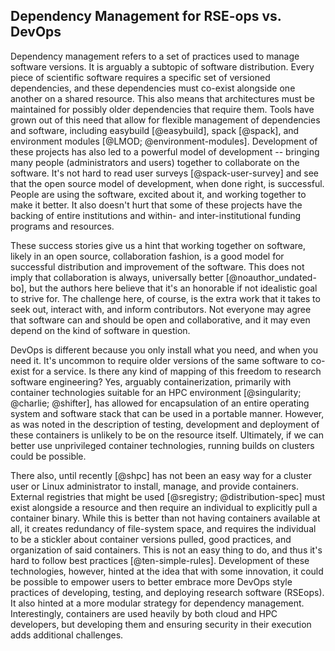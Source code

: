 ## Dependency Management for RSE-ops vs. DevOps

Dependency management refers to a set of practices used to manage
software versions. It is arguably a subtopic of software distribution.
Every piece of scientific software requires a specific set of versioned
dependencies, and these dependencies must co-exist alongside one another
on a shared resource. This also means that architectures must be
maintained for possibly older dependencies that require them. Tools have
grown out of this need that allow for flexible management of
dependencies and software, including easybuild [@easybuild], spack
[@spack], and environment modules [@LMOD; @environment-modules].
Development of these projects has also led to a powerful model of
development -- bringing many people (administrators and users) together
to collaborate on the software. It's not hard to read user surveys
[@spack-user-survey] and see that the open source model of development,
when done right, is successful. People are using the software, excited
about it, and working together to make it better. It also doesn't hurt
that some of these projects have the backing of entire institutions and
within- and inter-institutional funding programs and resources.

These success stories give us a hint that working together on software,
likely in an open source, collaboration fashion, is a good model for
successful distribution and improvement of the software. This does not
imply that collaboration is always, universally better
[@noauthor_undated-bo], but the authors here believe that it's an
honorable if not idealistic goal to strive for. The challenge here, of
course, is the extra work that it takes to seek out, interact with, and
inform contributors. Not everyone may agree that software can and should
be open and collaborative, and it may even depend on the kind of
software in question.

DevOps is different because you only install what you need, and when you
need it. It's uncommon to require older versions of the same software to
co-exist for a service. Is there any kind of mapping of this freedom to
research software engineering? Yes, arguably containerization, primarily
with container technologies suitable for an HPC environment
[@singularity; @charlie; @shifter], has allowed for encapsulation of an
entire operating system and software stack that can be used in a
portable manner. However, as was noted in the description of testing,
development and deployment of these containers is unlikely to be on the
resource itself. Ultimately, if we can better use unprivileged container
technologies, running builds on clusters could be possible.

There also, until recently [@shpc] has not been an easy way for a
cluster user or Linux administrator to install, manage, and provide
containers. External registries that might be used
[@sregistry; @distribution-spec] must exist alongside a resource and
then require an individual to explicitly pull a container binary. While
this is better than not having containers available at all, it creates
redundancy of file-system space, and requires the individual to be a
stickler about container versions pulled, good practices, and
organization of said containers. This is not an easy thing to do, and
thus it's hard to follow best practices [@ten-simple-rules]. Development
of these technologies, however, hinted at the idea that with some
innovation, it could be possible to empower users to better embrace more
DevOps style practices of developing, testing, and deploying research
software (RSEops). It also hinted at a more modular strategy for
dependency management. Interestingly, containers are used heavily by
both cloud and HPC developers, but developing them and ensuring security
in their execution adds additional challenges.
